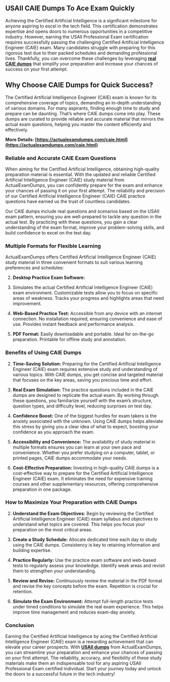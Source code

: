 ## **USAII**  **CAIE Dumps To Ace Exam Quickly**

Achieving the Certified Artificial Intelligence is a significant milestone for anyone aspiring to excel in the tech field. This certification demonstrates expertise and opens doors to numerous opportunities in a competitive industry. However, earning the USAII Professional Exam certification requires successfully passing the challenging Certified Artificial Intelligence Engineer (CAIE) exam. Many candidates struggle with preparing for this rigorous test due to their packed schedules and demanding professional lives. Thankfully, you can overcome these challenges by leveraging  **[real CAIE dumps](https://actualexamdumps.com/caie.html)**  that simplify your preparation and increase your chances of success on your first attempt.

## **Why Choose CAIE Dumps for Quick Success?**

The Certified Artificial Intelligence Engineer (CAIE) exam is known for its comprehensive coverage of topics, demanding an in-depth understanding of various domains. For many aspirants, finding enough time to study and prepare can be daunting. That’s where CAIE dumps come into play. These dumps are curated to provide reliable and accurate material that mirrors the actual exam questions, helping you master the content efficiently and effectively.

**More Details:  [https://actualexamdumps.com/caie.html](https://actualexamdumps.com/caie.html)**

### **Reliable and Accurate CAIE Exam Questions**

When aiming for the Certified Artificial Intelligence, obtaining high-quality preparation material is essential. With the updated and reliable Certified Artificial Intelligence Engineer (CAIE) study material from ActualExamDumps, you can confidently prepare for the exam and enhance your chances of passing it on your first attempt. The reliability and precision of our Certified Artificial Intelligence Engineer (CAIE) CAIE practice questions have earned us the trust of countless candidates.

Our CAIE dumps include real questions and scenarios based on the USAII exam pattern, ensuring you are well-prepared to tackle any question in the actual test. By practicing with these questions, you gain a clear understanding of the exam format, improve your problem-solving skills, and build confidence to excel on the test day.

### **Multiple Formats for Flexible Learning**

ActualExamDumps offers Certified Artificial Intelligence Engineer (CAIE) study material in three convenient formats to suit various learning preferences and schedules:

2.  **Desktop Practice Exam Software:**
    
3.  Simulates the actual Certified Artificial Intelligence Engineer (CAIE) exam environment. Customizable tests allow you to focus on specific areas of weakness. Tracks your progress and highlights areas that need improvement.
    
4.  **Web-Based Practice Test:**  Accessible from any device with an internet connection. No installation required, ensuring convenience and ease of use. Provides instant feedback and performance analysis.
    
5.  **PDF Format:**  Easily downloadable and portable. Ideal for on-the-go preparation. Printable for offline study and annotation.
    

### **Benefits of Using CAIE Dumps**

2.  **Time-Saving Solution:**  Preparing for the Certified Artificial Intelligence Engineer (CAIE) exam requires extensive study and understanding of various topics. With CAIE dumps, you get concise and targeted material that focuses on the key areas, saving you precious time and effort.
    
3.  **Real Exam Simulation:**  The practice questions included in the CAIE dumps are designed to replicate the actual exam. By working through these questions, you familiarize yourself with the exam’s structure, question types, and difficulty level, reducing surprises on test day.
    
4.  **Confidence Boost:**  One of the biggest hurdles for exam takers is the anxiety associated with the unknown. Using CAIE dumps helps alleviate this stress by giving you a clear idea of what to expect, boosting your confidence as you approach the exam.
    
5.  **Accessibility and Convenience:**  The availability of study material in multiple formats ensures you can learn at your own pace and convenience. Whether you prefer studying on a computer, tablet, or printed pages, CAIE dumps accommodate your needs.
    
6.  **Cost-Effective Preparation:**  Investing in high-quality CAIE dumps is a cost-effective way to prepare for the Certified Artificial Intelligence Engineer (CAIE) exam. It eliminates the need for expensive training courses and other supplementary resources, offering comprehensive preparation in one package.
    

### **How to Maximize Your Preparation with CAIE Dumps**

2.  **Understand the Exam Objectives:**  Begin by reviewing the Certified Artificial Intelligence Engineer (CAIE) exam syllabus and objectives to understand what topics are covered. This helps you focus your preparation on the most critical areas.
    
3.  **Create a Study Schedule:**  Allocate dedicated time each day to study using the CAIE dumps. Consistency is key to retaining information and building expertise.
    
4.  **Practice Regularly:**  Use the practice exam software and web-based tests to regularly assess your knowledge. Identify weak areas and revisit them to strengthen your understanding.
    
5.  **Review and Revise:**  Continuously review the material in the PDF format and revise the key concepts before the exam. Repetition is crucial for retention.
    
6.  **Simulate the Exam Environment:**  Attempt full-length practice tests under timed conditions to simulate the real exam experience. This helps improve time management and reduces exam-day anxiety.
    

### **Conclusion**

Earning the Certified Artificial Intelligence by acing the Certified Artificial Intelligence Engineer (CAIE) exam is a rewarding achievement that can elevate your career prospects. With  **[USAII dumps](https://actualexamdumps.com/usaii-certification.html)**  from ActualExamDumps, you can streamline your preparation and enhance your chances of passing on your first attempt. The reliability, accuracy, and flexibility of these study materials make them an indispensable tool for any aspiring USAII Professional Exam certified individual. Start your journey today and unlock the doors to a successful future in the tech industry!
